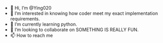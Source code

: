 - 👋 Hi, I’m @Ying020
- 👀 I’m interested in knowing how coder meet my exact implementation requirements. 
- 🌱 I’m currently learning python.
- 💞️ I’m looking to collaborate on SOMETHING IS REALLY FUN.
- 📫 How to reach me 

<!---
Ying020/Ying020 is a ✨ special ✨ repository because its `README.md` (this file) appears on your GitHub profile.
You can click the Preview link to take a look at your changes.
--->
